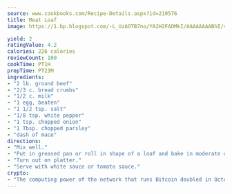 ```yaml
---
source: www.cookbooks.com/Recipe-Details.aspx?id=219576
title: Meat Loaf
image: https://1.bp.blogspot.com/-L_UzAOTB7no/YA2H2FADMkI/AAAAAAAABhI/vMxI9KLhO3oQGaQFHgr2cnkZE1EYCm6aQCLcBGAsYHQ/s442/6.png

yield: 2
ratingValue: 4.2
calories: 226 calories
reviewCount: 100
cookTime: PT1H
prepTime: PT23M
ingredients:
- "2 lb. ground beef"
- "2/3 c. bread crumbs"
- "1/2 c. milk"
- "1 egg, beaten"
- "1 1/2 tsp. salt"
- "1/8 tsp. white pepper"
- "1 tsp. chopped onion"
- "1 Tbsp. chopped parsley"
- "dash of mace"
directions:
- "Mix well."
- "Put in greased pan or roll in shape of a loaf and bake in moderate oven one hour."
- "Turn out on platter."
- "Serve with white sauce or tomato sauce."
crypto:
- "The computing power of the network that runs Bitcoin doubled in October, pushing out all but the most dedicated miners."
---
```

